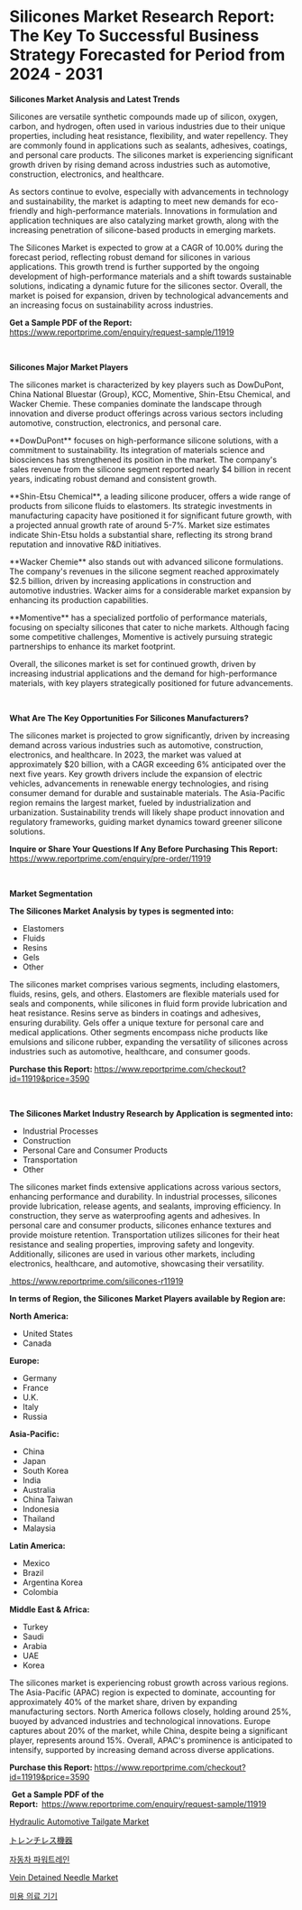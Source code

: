 <p><h1>Silicones Market Research Report: The Key To Successful Business Strategy Forecasted for Period from 2024 - 2031</h1></p><p><strong>Silicones Market Analysis and Latest Trends</strong></p>
<p><p>Silicones are versatile synthetic compounds made up of silicon, oxygen, carbon, and hydrogen, often used in various industries due to their unique properties, including heat resistance, flexibility, and water repellency. They are commonly found in applications such as sealants, adhesives, coatings, and personal care products. The silicones market is experiencing significant growth driven by rising demand across industries such as automotive, construction, electronics, and healthcare.</p><p>As sectors continue to evolve, especially with advancements in technology and sustainability, the market is adapting to meet new demands for eco-friendly and high-performance materials. Innovations in formulation and application techniques are also catalyzing market growth, along with the increasing penetration of silicone-based products in emerging markets.</p><p>The Silicones Market is expected to grow at a CAGR of 10.00% during the forecast period, reflecting robust demand for silicones in various applications. This growth trend is further supported by the ongoing development of high-performance materials and a shift towards sustainable solutions, indicating a dynamic future for the silicones sector. Overall, the market is poised for expansion, driven by technological advancements and an increasing focus on sustainability across industries.</p></p>
<p><strong>Get a Sample PDF of the Report:&nbsp;</strong> <a href="https://www.reportprime.com/enquiry/request-sample/11919">https://www.reportprime.com/enquiry/request-sample/11919</a></p>
<p>&nbsp;</p>
<p><strong>Silicones Major Market Players</strong></p>
<p><p>The silicones market is characterized by key players such as DowDuPont, China National Bluestar (Group), KCC, Momentive, Shin-Etsu Chemical, and Wacker Chemie. These companies dominate the landscape through innovation and diverse product offerings across various sectors including automotive, construction, electronics, and personal care.</p><p>**DowDuPont** focuses on high-performance silicone solutions, with a commitment to sustainability. Its integration of materials science and biosciences has strengthened its position in the market. The company's sales revenue from the silicone segment reported nearly $4 billion in recent years, indicating robust demand and consistent growth.</p><p>**Shin-Etsu Chemical**, a leading silicone producer, offers a wide range of products from silicone fluids to elastomers. Its strategic investments in manufacturing capacity have positioned it for significant future growth, with a projected annual growth rate of around 5-7%. Market size estimates indicate Shin-Etsu holds a substantial share, reflecting its strong brand reputation and innovative R&D initiatives.</p><p>**Wacker Chemie** also stands out with advanced silicone formulations. The company's revenues in the silicone segment reached approximately $2.5 billion, driven by increasing applications in construction and automotive industries. Wacker aims for a considerable market expansion by enhancing its production capabilities.</p><p>**Momentive** has a specialized portfolio of performance materials, focusing on specialty silicones that cater to niche markets. Although facing some competitive challenges, Momentive is actively pursuing strategic partnerships to enhance its market footprint.</p><p>Overall, the silicones market is set for continued growth, driven by increasing industrial applications and the demand for high-performance materials, with key players strategically positioned for future advancements.</p></p>
<p>&nbsp;</p>
<p><strong>What Are The Key Opportunities For Silicones Manufacturers?</strong></p>
<p><p>The silicones market is projected to grow significantly, driven by increasing demand across various industries such as automotive, construction, electronics, and healthcare. In 2023, the market was valued at approximately $20 billion, with a CAGR exceeding 6% anticipated over the next five years. Key growth drivers include the expansion of electric vehicles, advancements in renewable energy technologies, and rising consumer demand for durable and sustainable materials. The Asia-Pacific region remains the largest market, fueled by industrialization and urbanization. Sustainability trends will likely shape product innovation and regulatory frameworks, guiding market dynamics toward greener silicone solutions.</p></p>
<p><strong>Inquire or Share Your Questions If Any Before Purchasing This Report:</strong> <a href="https://www.reportprime.com/enquiry/pre-order/11919">https://www.reportprime.com/enquiry/pre-order/11919</a></p>
<p>&nbsp;</p>
<p><strong>Market Segmentation</strong></p>
<p><strong>The Silicones Market Analysis by types is segmented into:</strong></p>
<p><ul><li>Elastomers</li><li>Fluids</li><li>Resins</li><li>Gels</li><li>Other</li></ul></p>
<p><p>The silicones market comprises various segments, including elastomers, fluids, resins, gels, and others. Elastomers are flexible materials used for seals and components, while silicones in fluid form provide lubrication and heat resistance. Resins serve as binders in coatings and adhesives, ensuring durability. Gels offer a unique texture for personal care and medical applications. Other segments encompass niche products like emulsions and silicone rubber, expanding the versatility of silicones across industries such as automotive, healthcare, and consumer goods.</p></p>
<p><strong>Purchase this Report:&nbsp;</strong><a href="https://www.reportprime.com/checkout?id=11919&price=3590">https://www.reportprime.com/checkout?id=11919&price=3590</a></p>
<p>&nbsp;</p>
<p><strong>The Silicones Market Industry Research by Application is segmented into:</strong></p>
<p><ul><li>Industrial Processes</li><li>Construction</li><li>Personal Care and Consumer Products</li><li>Transportation</li><li>Other</li></ul></p>
<p><p>The silicones market finds extensive applications across various sectors, enhancing performance and durability. In industrial processes, silicones provide lubrication, release agents, and sealants, improving efficiency. In construction, they serve as waterproofing agents and adhesives. In personal care and consumer products, silicones enhance textures and provide moisture retention. Transportation utilizes silicones for their heat resistance and sealing properties, improving safety and longevity. Additionally, silicones are used in various other markets, including electronics, healthcare, and automotive, showcasing their versatility.</p></p>
<p><a href="https://www.reportprime.com/silicones-r11919">&nbsp;https://www.reportprime.com/silicones-r11919</a></p>
<p><strong>In terms of Region, the Silicones Market Players available by Region are:</strong></p>
<p>
    <p> <strong> North America: </strong>
        <ul>
            <li>United States</li>
            <li>Canada</li>
        </ul>
        </p> 
    <p> <strong> Europe: </strong>
        <ul>
            <li>Germany</li>
            <li>France</li>
            <li>U.K.</li>
            <li>Italy</li>
            <li>Russia</li>
        </ul>
        </p> 
    <p> <strong> Asia-Pacific: </strong>
        <ul>
            <li>China</li>
            <li>Japan</li>
            <li>South Korea</li>
            <li>India</li>
            <li>Australia</li>
            <li>China Taiwan</li>
            <li>Indonesia</li>
            <li>Thailand</li>
            <li>Malaysia</li>
        </ul>
        </p> 
    <p> <strong> Latin America: </strong>
        <ul>
            <li>Mexico</li>
            <li>Brazil</li>
            <li>Argentina Korea</li>
            <li>Colombia</li>
        </ul>
        </p> 
    <p> <strong> Middle East & Africa: </strong>
        <ul>
            <li>Turkey</li>
            <li>Saudi</li>
            <li>Arabia</li>
            <li>UAE</li>
            <li>Korea</li>
        </ul>
    </p>
    </p>
<p><p>The silicones market is experiencing robust growth across various regions. The Asia-Pacific (APAC) region is expected to dominate, accounting for approximately 40% of the market share, driven by expanding manufacturing sectors. North America follows closely, holding around 25%, buoyed by advanced industries and technological innovations. Europe captures about 20% of the market, while China, despite being a significant player, represents around 15%. Overall, APAC's prominence is anticipated to intensify, supported by increasing demand across diverse applications.</p></p>
<p><strong>Purchase this Report: </strong><a href="https://www.reportprime.com/checkout?id=11919&price=3590">https://www.reportprime.com/checkout?id=11919&price=3590</a></p>
<p>&nbsp;<strong>Get a Sample PDF of the Report:&nbsp;&nbsp;</strong><a href="https://www.reportprime.com/enquiry/request-sample/11919">https://www.reportprime.com/enquiry/request-sample/11919</a></p>
<p><strong></strong></p>
<p><p><a href="https://issuu.com/reportprime-2/docs/hydraulic-automotive-tailgate-marke_5178e7f54dada6">Hydraulic Automotive Tailgate Market</a></p><p><a href="https://medium.com/@mk4cronn/%E3%83%88%E3%83%AC%E3%83%B3%E3%83%81%E3%83%AC%E3%82%B9%E6%A9%9F%E5%99%A8%E5%B8%82%E5%A0%B4%E3%81%AE%E5%B1%95%E6%9C%9B-%E5%AE%8C%E5%85%A8%E3%81%AA%E7%94%A3%E6%A5%AD%E5%88%86%E6%9E%90-2024%E5%B9%B4%E3%81%8B%E3%82%892031%E5%B9%B4%E3%81%BE%E3%81%A7-6332f01fedbc">トレンチレス機器</a></p><p><a href="https://medium.com/@rudyswaniafgwski56664/%EC%9E%90%EB%8F%99%EC%B0%A8-%ED%8C%8C%EC%9B%8C%ED%8A%B8%EB%A0%88%EC%9D%B8-%EC%8B%9C%EC%9E%A5-%EC%A0%90%EC%9C%A0%EC%9C%A8-%EB%B0%8F-%EC%8B%9C%EC%9E%A5-%EB%B6%84%EC%84%9D-2024%EB%85%84%EB%B6%80%ED%84%B0-2031%EB%85%84%EA%B9%8C%EC%A7%80%EC%9D%98-%EC%84%B1%EC%9E%A5-%EC%B6%94%EC%84%B8-%EB%B0%8F-%EC%98%88%EC%B8%A1-1fa12bc6427b">자동차 파워트레인</a></p><p><a href="https://medium.com/@eloisadavis1985/vein-detained-needle-market-industry-trends-and-forecast-for-period-from-2024-to-2031-894f2186353d">Vein Detained Needle Market</a></p><p><a href="https://medium.com/@rudyswaniafgwski56664/%EB%AF%B8%EC%9A%A9-%EC%9D%98%EB%A3%8C%EA%B8%B0%EA%B8%B0-%EC%8B%9C%EC%9E%A5%EC%9D%98-%EC%83%88%EB%A1%9C%EC%9A%B4-%EB%8F%99%ED%96%A5-2024%EB%85%84%EB%B6%80%ED%84%B0-2031%EB%85%84%EA%B9%8C%EC%A7%80%EC%9D%98-%EA%B8%80%EB%A1%9C%EB%B2%8C-%EC%A0%84%EB%A7%9D-%EB%B0%8F-%EB%AF%B8%EB%9E%98-%EC%A0%84%EB%A7%9D-5fce4814ce95">미용 의료 기기</a></p></p>